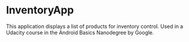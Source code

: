 # InventoryApp
This application displays a list of products for inventory control. Used in a Udacity course in the Android Basics Nanodegree by Google.

